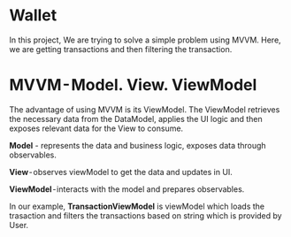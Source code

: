 # Wallet
In this project, We are trying to solve a simple problem using MVVM. Here, we are getting transactions and then filtering the transaction.

# MVVM - Model. View. ViewModel
The advantage of using MVVM is its ViewModel. The ViewModel retrieves the necessary data from the DataModel, applies the UI logic and then exposes relevant data for the View to consume.

**Model** - represents the data and business logic, exposes data through observables.

**View** - observes viewModel to get the data and updates in UI.

**ViewModel** - interacts with the model and prepares observables.

In our example, **TransactionViewModel** is viewModel which loads the trasaction and filters the transactions based on string which is provided by User.


